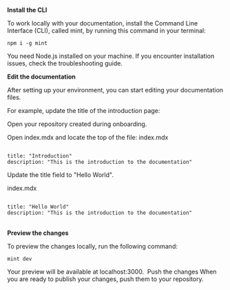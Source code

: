 **Install the CLI**

To work locally with your documentation, install the Command Line Interface (CLI), called mint, by running this command in your terminal:

<code>npm i -g mint</code>

You need Node.js installed on your machine. If you encounter installation issues, check the troubleshooting guide.
​

**Edit the documentation**

After setting up your environment, you can start editing your documentation files. 

For example, update the title of the introduction page:

Open your repository created during onboarding.

Open index.mdx and locate the top of the file:
index.mdx

<code>
title: "Introduction"
description: "This is the introduction to the documentation"
</code>

Update the title field to "Hello World".

index.mdx

<code>
title: "Hello World"
description: "This is the introduction to the documentation"
</code>
​

**Preview the changes**

To preview the changes locally, run the following command:

<code>mint dev</code>

Your preview will be available at localhost:3000.
​
Push the changes
When you are ready to publish your changes, push them to your repository.
